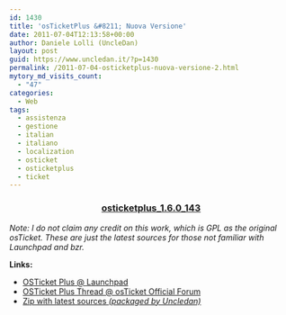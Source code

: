 ```yaml
---
id: 1430
title: 'osTicketPlus &#8211; Nuova Versione'
date: 2011-07-04T12:13:58+00:00
author: Daniele Lolli (UncleDan)
layout: post
guid: https://www.uncledan.it/?p=1430
permalink: /2011-07-04-osticketplus-nuova-versione-2.html
mytory_md_visits_count:
  - "47"
categories:
  - Web
tags:
  - assistenza
  - gestione
  - italian
  - italiano
  - localization
  - osticket
  - osticketplus
  - ticket
---
```

<h3 style="text-align: center;">
  <a title="osticketplus_1.6.0_143" href="/wp-content/uploads/2011/07/osticketplus_1.6.0_143.zip" target="_blank">osticketplus_1.6.0_143</a>
</h3>

_Note: I do not claim any credit on this work, which is GPL as the original osTicket. These are just the latest sources for those not familiar with Launchpad and bzr._

**Links:**

  * <a title="OSTicket Plus @ Launchpad" href="https://launchpad.net/osticketplus" target="_blank">OSTicket Plus @ Launchpad</a>
  * <a title="OSTicket Plus Thread @ osTicket Official Forum" href="http://osticket.com/forums/showthread.php?t=4688&highlight=osticketplus" target="_blank">OSTicket Plus Thread @ osTicket Official Forum</a>
  * <a title="osticketplus_1.6.0_143.zip" href="/wp-content/uploads/2011/07/osticketplus_1.6.0_143.zip" target="_blank">Zip with latest sources <em>(packaged by Uncledan)</em></a>